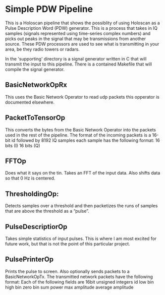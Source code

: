 Simple PDW Pipeline
==================================

This is a Holoscan pipeline that shows the possiblity of using Holoscan as a
Pulse Description Word (PDW) generator. This is a process that takes in IQ
samples (signals represented using time-series complex numbers) and picks out
peaks in the signal that may be transmissions from another source. These PDW
processors are used to see what is transmitting in your area, be they radio
towers or radars.

In the 'supporting' directory is a signal generator written in C that will transmit
the input to this pipeline. There is a contained Makefile that will compile the
signal generator.


BasicNetworkOpRx
--------------------------

This uses the Basic Network Operator to read udp packets this opperator is
documented elsewhere. 

PacketToTensorOp
-------------------------

This converts the bytes from the Basic Network Operator into the packets used
in the rest of the pipeline. The format of the incoming packets is a 16-bit id
followed by 8192 IQ samples each sample has the following format:
16 bits (I)
16 bits (Q)

FFTOp
------------------------
Does what it says on the tin. Takes an FFT of the input data. Also shifts data
so that 0 Hz is centered.


ThresholdingOp:
------------------------
Detects samples over a threshold and then packetizes the runs of samples that
are above the threshold as a “pulse”.


PulseDescriptiorOp
------------------------
Takes simple statistics of input pulses. This is where I am most excited for
future work, but that is not the point of this particular project.


PulsePrinterOp
----------------------
Prints the pulse to screen. Also optionally sends packets to a BasicNetworkOpTx. 
The transmitted network packets have the following format:
Each of the following fields are 16bit unsigned integers
  id
  low bin
  high bin
  zero bin
  sum power
  max amplitude
  average amplitude
